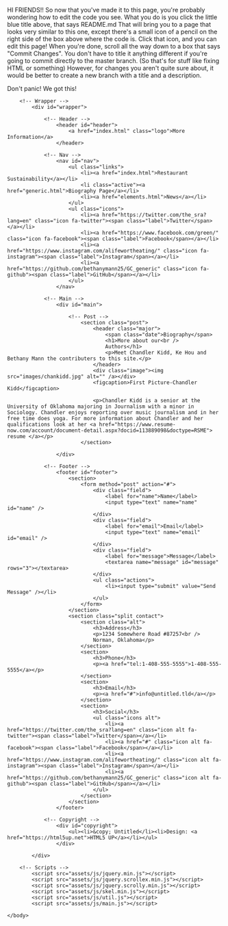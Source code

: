 HI FRIENDS!!
So now that you've made it to this page, you're probably wondering how to edit the code you see. 
What you do is you click the little blue title above, that says README.md
That will bring you to a page that looks very similar to this one, except there's a small icon of a pencil on the right side of the box above where the code is. 
Click that icon, and you can edit this page!
When you're done, scroll all the way down to a box that says "Commit Changes".
You don't have to title it anything different if you're going to commit directly to the master branch.
(So that's for stuff like fixing HTML or something)
However, for changes you aren't quite sure about, it would be better to create a new branch with a title and a description. 

Don't panic! We got this!



<!DOCTYPE HTML>
<!--
	Massively by HTML5 UP
	html5up.net | @ajlkn
	Free for personal and commercial use under the CCA 3.0 license (html5up.net/license)
-->
<html>
	<head>
		<title>Biography of Authors</title>
		<meta charset="utf-8" />
		<meta name="viewport" content="width=device-width, initial-scale=1, user-scalable=no" />
		<link rel="stylesheet" href="assets/css/main.css" />
		<noscript><link rel="stylesheet" href="assets/css/noscript.css" /></noscript>
	</head>
	<body class="is-loading">

		<!-- Wrapper -->
			<div id="wrapper">

				<!-- Header -->
					<header id="header">
						<a href="index.html" class="logo">More Information</a>
					</header>

				<!-- Nav -->
					<nav id="nav">
						<ul class="links">
							<li><a href="index.html">Restaurant Sustainability</a></li>
							<li class="active"><a href="generic.html">Biography Page</a></li>
							<li><a href="elements.html">News</a></li>
						</ul>
						<ul class="icons">
							<li><a href="https://twitter.com/the_sra?lang=en" class="icon fa-twitter"><span class="label">Twitter</span></a></li>
							<li><a href="https://www.facebook.com/green/" class="icon fa-facebook"><span class="label">Facebook</span></a></li>
							<li><a href="https://www.instagram.com/alifewortheating/" class="icon fa-instagram"><span class="label">Instagram</span></a></li>
							<li><a href="https://github.com/bethanymann25/GC_generic" class="icon fa-github"><span class="label">GitHub</span></a></li>
						</ul>
					</nav>

				<!-- Main -->
					<div id="main">

						<!-- Post -->
							<section class="post">
								<header class="major">
									<span class="date">Biography</span>
									<h1>More about our<br />
									Authors</h1>
									<p>Meet Chandler Kidd, Ke Hou and Bethany Mann the contributers to this site.</p>
								</header>
								<div class="image"><img src="images/chankidd.jpg" alt="" /a></div>
								<figcaption>First Picture-Chandler Kidd</figcaption>
	
								<p>Chandler Kidd is a senior at the University of Oklahoma majoring in Journalism with a minor in Sociology. Chandler enjoys reporting over music journalism and in her free time does yoga. For more information about Chandler and her qualifications look at her <a href="https://www.resume-now.com/account/document-detail.aspx?docid=113889098&doctype=RSME"> resume </a></p>
							</section>

					</div>

				<!-- Footer -->
					<footer id="footer">
						<section>
							<form method="post" action="#">
								<div class="field">
									<label for="name">Name</label>
									<input type="text" name="name" id="name" />
								</div>
								<div class="field">
									<label for="email">Email</label>
									<input type="text" name="email" id="email" />
								</div>
								<div class="field">
									<label for="message">Message</label>
									<textarea name="message" id="message" rows="3"></textarea>
								</div>
								<ul class="actions">
									<li><input type="submit" value="Send Message" /></li>
								</ul>
							</form>
						</section>
						<section class="split contact">
							<section class="alt">
								<h3>Address</h3>
								<p>1234 Somewhere Road #87257<br />
								Norman, Oklahoma</p>
							</section>
							<section>
								<h3>Phone</h3>
								<p><a href="tel:1-408-555-5555">1-408-555-5555</a></p>
							</section>
							<section>
								<h3>Email</h3>
								<p><a href="#">info@untitled.tld</a></p>
							</section>
							<section>
								<h3>Social</h3>
								<ul class="icons alt">
									<li><a href="https://twitter.com/the_sra?lang=en" class="icon alt fa-twitter"><span class="label">Twitter</span></a></li>
									<li><a href="#" class="icon alt fa-facebook"><span class="label">Facebook</span></a></li>
									<li><a href="https://www.instagram.com/alifewortheating/" class="icon alt fa-instagram"><span class="label">Instagram</span></a></li>
									<li><a href="https://github.com/bethanymann25/GC_generic" class="icon alt fa-github"><span class="label">GitHub</span></a></li>
								</ul>
							</section>
						</section>
					</footer>

				<!-- Copyright -->
					<div id="copyright">
						<ul><li>&copy; Untitled</li><li>Design: <a href="https://html5up.net">HTML5 UP</a></li></ul>
					</div>

			</div>

		<!-- Scripts -->
			<script src="assets/js/jquery.min.js"></script>
			<script src="assets/js/jquery.scrollex.min.js"></script>
			<script src="assets/js/jquery.scrolly.min.js"></script>
			<script src="assets/js/skel.min.js"></script>
			<script src="assets/js/util.js"></script>
			<script src="assets/js/main.js"></script>

	</body>
</html>
